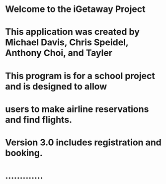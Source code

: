 # Welcome to the iGetaway Project
#
# This application was created by Michael Davis, Chris Speidel, Anthony Choi, and Tayler
# This program is for a school project and is designed to allow
# users to make airline reservations and find flights. 
# Version 3.0 includes registration and booking.
# .............